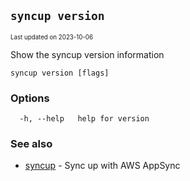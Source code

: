 ## `syncup version`

<sub><sup>Last updated on 2023-10-06</sup></sub>

Show the syncup version information

```shell
syncup version [flags]
```

### Options

```shell
  -h, --help   help for version
```

### See also

- [syncup](syncup.md) - Sync up with AWS AppSync
